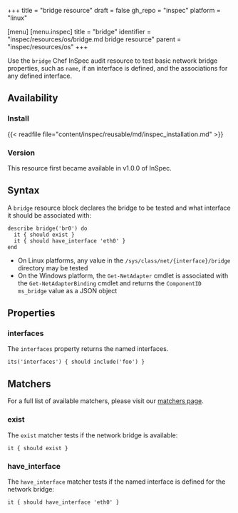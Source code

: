 +++
title = "bridge resource"
draft = false
gh_repo = "inspec"
platform = "linux"

[menu]
  [menu.inspec]
    title = "bridge"
    identifier = "inspec/resources/os/bridge.md bridge resource"
    parent = "inspec/resources/os"
+++

Use the `bridge` Chef InSpec audit resource to test basic network bridge properties, such as `name`, if an interface is defined, and the associations for any defined interface.

## Availability

### Install

{{< readfile file="content/inspec/reusable/md/inspec_installation.md" >}}

### Version

This resource first became available in v1.0.0 of InSpec.

## Syntax

A `bridge` resource block declares the bridge to be tested and what interface it should be associated with:

    describe bridge('br0') do
      it { should exist }
      it { should have_interface 'eth0' }
    end

- On Linux platforms, any value in the `/sys/class/net/{interface}/bridge` directory may be tested
- On the Windows platform, the `Get-NetAdapter` cmdlet is associated with the `Get-NetAdapterBinding` cmdlet and returns the `ComponentID ms_bridge` value as a JSON object

## Properties

### interfaces

The `interfaces` property returns the named interfaces.

    its('interfaces') { should include('foo') }

## Matchers

For a full list of available matchers, please visit our [matchers page](/inspec/matchers/).

### exist

The `exist` matcher tests if the network bridge is available:

    it { should exist }

### have_interface

The `have_interface` matcher tests if the named interface is defined for the network bridge:

    it { should have_interface 'eth0' }
